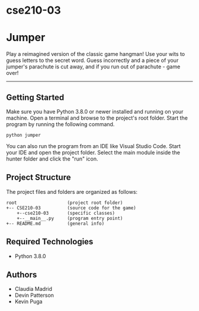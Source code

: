 # cse210-03
# Jumper
Play a reimagined version of the classic game hangman! Use your wits to guess letters to the secret word.
Guess incorrectly and a piece of your jumper's parachute is cut away, and if you run out of parachute - game over!

---
## Getting Started
Make sure you have Python 3.8.0 or newer installed and running on your machine. Open a terminal and browse to the project's root folder. Start the program by running the following command.
```
python jumper
```
You can also run the program from an IDE like Visual Studio Code. Start your IDE and open the project folder. Select the main module inside the hunter folder and click the "run" icon.

## Project Structure
The project files and folders are organized as follows:
```
root                   (project root folder)
+-- CSE210-03          (source code for the game)
    +--cse210-03       (specific classes)
    +--__main__.py     (program entry point)
+-- README.md          (general info)
```

## Required Technologies
* Python 3.8.0

## Authors
* Claudia Madrid
* Devin Patterson
* Kevin Puga